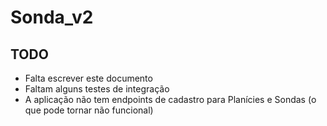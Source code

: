 # Sonda_v2

## TODO
- Falta escrever este documento
- Faltam alguns testes de integração
- A aplicação não tem endpoints de cadastro para Planícies e Sondas (o que pode tornar não funcional)
